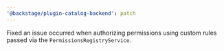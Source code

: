 ```yaml
---
'@backstage/plugin-catalog-backend': patch
---
```


Fixed an issue occurred when authorizing permissions using custom rules passed via the `PermissionsRegistryService`.
